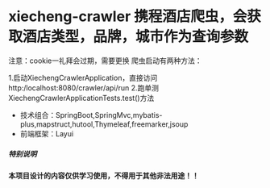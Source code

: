 # xiecheng-crawler 携程酒店爬虫，会获取酒店类型，品牌，城市作为查询参数
注意：cookie一礼拜会过期，需要更换
爬虫启动有两种方法：

1.启动XiechengCrawlerApplication，直接访问 http:/localhost:8080/crawler/api/run
2.跑单测XiechengCrawlerApplicationTests.test()方法

- 技术组合：SpringBoot,SpringMvc,mybatis-plus,mapstruct,hutool,Thymeleaf,freemarker,jsoup
- 前端框架：Layui




##### 特别说明

**本项目设计的内容仅供学习使用，不得用于其他非法用途！！**